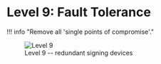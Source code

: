 # Level 9: Fault Tolerance

!!! info "Remove all 'single points of compromise'."
    <figure markdown>
    ![Level 9](/images/levels-Level-9.drawio.png)
      <figcaption>Level 9 -- redundant signing devices</figcaption>
    </figure>




